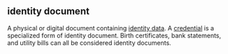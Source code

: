 ## identity document

<p class="c8"><span>A physical or digital document containing </span><span class="c2"><a class="c3" href="#h.t3ho4tago38u">identity data</a></span><span>. A </span><span class="c2"><a class="c3" href="#h.kcj6iw2vib1v">credential</a></span><span class="c0">&nbsp;is a specialized form of identity document. Birth certificates, bank statements, and utility bills can all be considered identity documents.</span></p>

